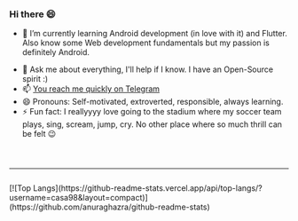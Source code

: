 ### Hi there 😄

<!--
**casa98/casa98** is a ✨ _special_ ✨ repository because its `README.md` (this file) appears on your GitHub profile.
-->

<!-- - 🔭 I’m currently working ...-->
- 🌱 I’m currently learning Android development (in love with it) and Flutter. Also know some Web development fundamentals but my passion is definitely Android.
<!-- - 👯 I’m looking to collaborate on ...-->
<!-- - 🤔 I’m looking for help with ...-->
- 💬 Ask me about everything, I'll help if I know. I have an Open-Source spirit :)
- 📫 [You reach me quickly on Telegram](https://t.me/casa98) 
- 😄 Pronouns: Self-motivated, extroverted, responsible, always learning.
- ⚡ Fun fact: I reallyyyy love going to the stadium where my soccer team plays, sing, scream, jump, cry. No other place where so much thrill can be felt 😉
<code>
  <hr>
</code>
[![Top Langs](https://github-readme-stats.vercel.app/api/top-langs/?username=casa98&layout=compact)](https://github.com/anuraghazra/github-readme-stats)
